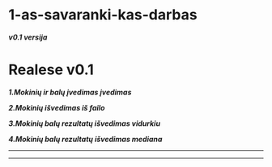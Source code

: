 # 1-as-savaranki-kas-darbas
***v0.1 versija***
# Realese v0.1 #
***1.Mokinių ir balų įvedimas įvedimas***

***2.Mokinių išvedimas iš failo***

***3.Mokinių balų rezultatų išvedimas vidurkiu***

***4.Mokinių balų rezultatų išvedimas mediana***

*** ***
*** ***

